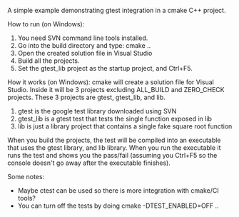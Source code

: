 A simple example demonstrating gtest integration in a cmake C++ project.

How to run (on Windows):

1. You need SVN command line tools installed.
2. Go into the build directory and type: cmake ..
3. Open the created solution file in Visual Studio
4. Build all the projects.
5. Set the gtest_lib project as the startup project, and Ctrl+F5.

How it works (on Windows):
cmake will create a solution file for Visual Studio. Inside it will be 3 projects excluding ALL_BUILD and ZERO_CHECK projects. These 3 projects are gtest, gtest_lib, and lib. 

1. gtest is the google test library downloaded using SVN
2. gtest_lib is a gtest test that tests the single function exposed in lib
3. lib is just a library project that contains a single fake square root function

When you build the projects, the test will be compiled into an executable that uses the gtest library, and lib library. When you run the executable it runs the test and shows you the pass/fail (assuming you Ctrl+F5 so the console doesn't go away after the executable finishes).

Some notes:
* Maybe ctest can be used so there is more integration with cmake/CI tools?
* You can turn off the tests by doing cmake -DTEST_ENABLED=OFF ..
